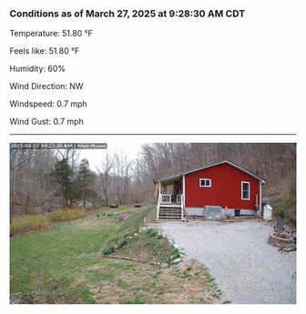 ### Conditions as of March 27, 2025 at 9:28:30 AM CDT 

Temperature: 51.80 &deg;F

Feels like: 51.80 &deg;F

Humidity: 60%

Wind Direction: NW

Windspeed: 0.7 mph

Wind Gust: 0.7 mph

---

<img src="./images/latest.jpeg"/>

